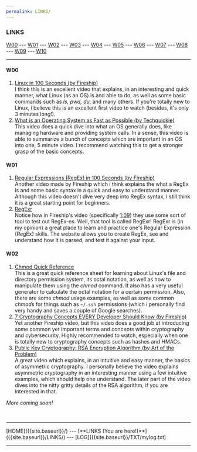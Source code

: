 ```yaml
---
permalink: LINKS/
---
```

### LINKS

[W00](#w00) --- [W01](#w01) --- [W02](#w02) --- [W03](#w03) --- [W04](#w04) --- [W05](#w05) --- [W06](#w06) --- [W07](#w07) --- [W08](#w08) --- [W09](#w09) --- [W10](#w10)
<hr>

#### W00
1. [Linux in 100 Seconds (by Fireship)](https://www.youtube.com/watch?v=rrB13utjYV4)<br>
I think this is an excellent video that explains, in an interesting and quick manner, what Linux (as an OS) is and able to do, as well as some basic commands such as *ls, pwd, du*, and many others. 
If you're totally new to Linux, i believe this is an excellent first video to watch (besides, it's only 3 minutes long!).  
2. [What is an Operating System as Fast as Possible (by Techquickie)](https://www.youtube.com/watch?v=pVzRTmdd9j0)<br>
This video does a quick dive into what an OS generally does, like managing hardware and providing system calls.
In a sense, this video is able to summarize a bunch of concepts which are important in an OS into one, 5 minute video.
I recommend watching this to get a stronger grasp of the basic concepts.

#### W01
1. [Regular Expressions (RegEx) in 100 Seconds (by Fireship)](https://www.youtube.com/watch?v=sXQxhojSdZM)<br>
Another video made by Fireship which i think explains the what a RegEx is and some basic syntax in a quick and easy to understand manner.
Although this video doesn't dive very deep into RegEx syntax, I still think it is a great starting point for beginners.
2. [RegExr](https://regexr.com/)<br>
Notice how in Fireship's video (specifically [1:09](https://youtu.be/sXQxhojSdZM?t=69)) they use some sort of tool to test out RegEx-es. Well, that tool is called RegExr! 
RegExr is (in my opinion) a great place to learn and practice one's Regular Expression (RegEx) skills.
The website allows you to create RegEx, see and understand how it is parsed, and test it against your input.

#### W02
1. [Chmod Quick Reference](https://quickref.me/chmod)<br>
This is a great quick reference sheet for learning about Linux's file and directory permission system, its octal notation, as well as how to manipulate them using the *chmod* command. It also has a very useful generator to calculate the octal notation for a certain permission.
Also, there are some *chmod* usage examples, as well as some common *chmod*s for things such as ```~/.ssh``` permissions (which i personally find very handy and saves a couple of Google searches).
2. [7 Cryptography Concepts EVERY Developer Should Know (by Fireship)](https://www.youtube.com/watch?v=NuyzuNBFWxQ)<br>
Yet another Fireship video, but this video does a good job at introducing some common yet important terms and concepts within cryptography and cybersecurity.
Highly recommended to watch, especially when one is totally new to cryptography concepts such as hashes and HMACs.
3. [Public Key Cryptography: RSA Encryption Algorithm (by Art of the Problem)](https://www.youtube.com/watch?v=wXB-V_Keiu8)<br>
A great video which explains, in an intuitive and easy manner, the basics of asymmetric cryptography. 
I personally believe the video explains asymmetric cryptography in an interesting manner using a few intuitive examples, which should help one understand.
The later part of the video dives into the nitty gritty details of the RSA algorithm, if you are interested in that.

*More coming soon!*

<br>
<hr>
[HOME]({{site.baseurl}}/) --- [**LINKS (You are here!)**]({{site.baseurl}}/LINKS/) --- [LOG]({{site.baseurl}}/TXT/mylog.txt)
<br>
<hr>
